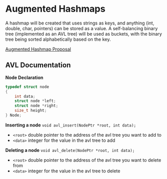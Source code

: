 # Augmented Hashmaps
A hashmap will be created that uses strings as keys, and anything (int, double, char, pointers) can be stored as a value. A self-balancing binary tree (implemented as an AVL tree) will be used as buckets, with the binary tree being sorted alphabetically based on the key. 

[Augmented Hashmap Proposal](https://docs.google.com/document/d/16vmH7m28tknDMgWL7Yi4Lc_VVIr36cQQlZQSkLTCZEY/edit?usp=sharing)

## AVL Documentation
**Node Declaration**
```c
typedef struct node
{
    int data;
    struct node *left;
    struct node *right;
    size_t height;
} Node;
```

**Inserting a node**
`void avl_insert(NodePtr *root, int data);`
- `<root>` double pointer to the address of the avl tree you want to add to
- `<data>` integer for the value in the avl tree to add

**Deleting a node**
`void avl_delete(NodePtr *root, int data);`
- `<root>` double pointer to the address of the avl tree you want to delete from
- `<data>` integer for the value in the avl tree to delete


